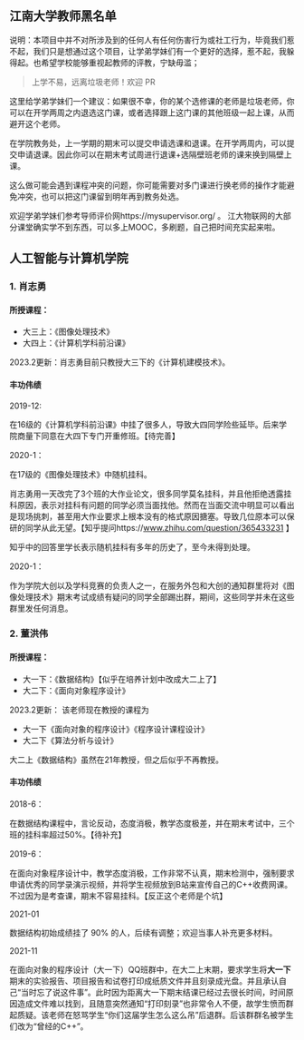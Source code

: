 ## 江南大学教师黑名单

说明：本项目中并不对所涉及到的任何人有任何伤害行为或社工行为，毕竟我们惹不起，我们只是想通过这个项目，让学弟学妹们有一个更好的选择，惹不起，我躲得起。也希望学校能够重视起教师的评教，宁缺毋滥；

> 上学不易，远离垃圾老师！欢迎 PR

这里给学弟学妹们一个建议：如果很不幸，你的某个选修课的老师是垃圾老师，你可以在开学两周之内退选这门课，或者选择跟上这门课的其他班级一起上课，从而避开这个老师。

在学院教务处，上一学期的期末可以提交申请选课和退课。在开学两周内，可以提交申请退课。因此你可以在期末考试周进行退课+选隔壁班老师的课来换到隔壁上课。

这么做可能会遇到课程冲突的问题，你可能需要对多门课进行换老师的操作才能避免冲突，也可以把这门课留到明年再到教务处选。

欢迎学弟学妹们参考导师评价网https://mysupervisor.org/ 。 江大物联网的大部分课堂确实学不到东西，可以多上MOOC，多刷题，自己把时间充实起来啦。

## 人工智能与计算机学院

### 1. 肖志勇

#### 所授课程：

- 大三上：《图像处理技术》
- 大四上：《计算机学科前沿课》

2023.2更新：肖志勇目前只教授大三下的《计算机建模技术》。

#### 丰功伟绩

2019-12:

在16级的《计算机学科前沿课》中挂了很多人，导致大四同学险些延毕。后来学院商量下同意在大四下专门开重修班。【待完善】

2020-1：

在17级的《图像处理技术》中随机挂科。

肖志勇用一天改完了3个班的大作业论文，很多同学莫名挂科，并且他拒绝透露挂科原因，表示对挂科有问题的同学必须当面找他。然而在当面交流中明显可以看出是现场挑刺，甚至用大作业要求上根本没有的格式原因搪塞。导致几位原本可以保研的同学从此无望。【知乎提问https://www.zhihu.com/question/365433231 】

知乎中的回答里学长表示随机挂科有多年的历史了，至今未得到处理。

2020-1：

作为学院大创以及学科竞赛的负责人之一，在服务外包和大创的通知群里将对《图像处理技术》期末考试成绩有疑问的同学全部踢出群，期间，这些同学并未在这些群里发任何消息。

### 2. 董洪伟

#### 所授课程：

- 大一下：《数据结构》【似乎在培养计划中改成大二上了】
- 大二下：《面向对象程序设计》

2023.2更新：
该老师现在教授的课程为
- 大一下《面向对象的程序设计》《程序设计课程设计》
- 大二下《算法分析与设计》

大二上《数据结构》虽然在21年教授，但之后似乎不再教授。

#### 丰功伟绩

2018-6：

在数据结构课程中，言论反动，态度消极，教学态度极差，并在期末考试中，三个班的挂科率超过50%。【待补充】

2019-6：

在面向对象程序设计中，教学态度消极，工作非常不认真，期末检测中，强制要求申请优秀的同学录演示视频，并将学生视频放到B站来宣传自己的C++收费网课。不过因为是考查课，期末不容易挂科。【反正这个老师是个坑】

2021-01

数据结构初始成绩挂了 90% 的人，后续有调整；欢迎当事人补充更多材料。

2021-11

在面向对象的程序设计（大一下）QQ班群中，在大二上末期，要求学生将**大一下**期末的实验报告、项目报告和试卷打印成纸质文件并且刻录成光盘。并且承认自己“当时忘了说这件事”。此时因为距离大一下期末结课已经过去很长时间，时间原因造成文件难以找到，且随意突然通知“打印刻录”也非常令人不便，故学生愤而群起质疑。该老师在怒骂学生“你们这届学生怎么这么吊”后退群。后该群群名被学生们改为“曾经的C++”。

